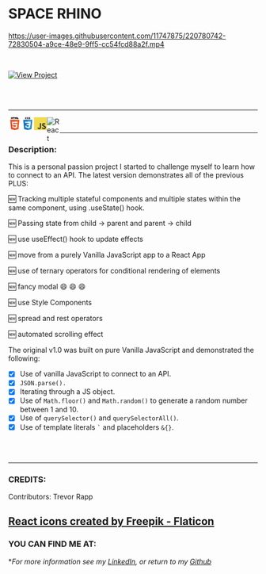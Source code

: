 # SPACE RHINO

https://user-images.githubusercontent.com/11747875/220780742-72830504-a9ce-48e9-9ff5-cc54fcd88a2f.mp4

<br>

[![View Project](https://user-images.githubusercontent.com/11747875/141830030-bb37c7b2-7c74-43fa-b705-779189b9f380.png)](https://space-rhino.com)

<br>
<br>

---

<img align="left" alt="HTML5" width="26px" src="https://raw.githubusercontent.com/github/explore/80688e429a7d4ef2fca1e82350fe8e3517d3494d/topics/html/html.png" />
<img align="left" alt="CSS3" width="26px" src="https://raw.githubusercontent.com/github/explore/80688e429a7d4ef2fca1e82350fe8e3517d3494d/topics/css/css.png" />
<img align="left" alt="JavaScript" width="26px" src="https://raw.githubusercontent.com/github/explore/80688e429a7d4ef2fca1e82350fe8e3517d3494d/topics/javascript/javascript.png" />
<img align="left" alt="React" width="26px" src="https://user-images.githubusercontent.com/11747875/222873927-7e0f9716-d555-4c02-93fa-b783d2fdd0df.png" />

<br/>

---

### Description:


This is a personal passion project I started to challenge myself to learn how to connect to an API.  The latest version demonstrates all of the previous PLUS: 


🆕 Tracking multiple stateful components and multiple states within the same component, using .useState() hook.

🆕 Passing state from child -> parent and parent -> child

🆕 use useEffect() hook to update effects 

🆕 move from a purely Vanilla JavaScript app to a React App

🆕 use of ternary operators for conditional rendering of elements

🆕 fancy modal :smile: :smile: :smile: 

🆕 use Style Components

🆕 spread and rest operators 

🆕 automated scrolling effect


The original v1.0 was built on pure Vanilla JavaScript and demonstrated the following:

- [x] Use of vanilla JavaScript to connect to an API.
- [x] ```JSON.parse().```
- [x] Iterating through a JS object.
- [x] Use of ```Math.floor()``` and ```Math.random()``` to generate a random number between 1 and 10.
- [x] Use of ```querySelector()``` and ```querySelectorAll()```.
- [x] Use of template literals `` ` ``  and placeholders `&{}`.

<br/>
<br/>

---

### CREDITS: 

Contributors: Trevor Rapp

<a href="https://www.flaticon.com/free-icons/react" title="react icons">React icons created by Freepik - Flaticon</a>
---

### YOU CAN FIND ME AT:

\**For more information see my [LinkedIn](https://www.linkedin.com/in/trevor-rapp-042a1037), or return to my [Github](https://github.com/trrapp12)*



